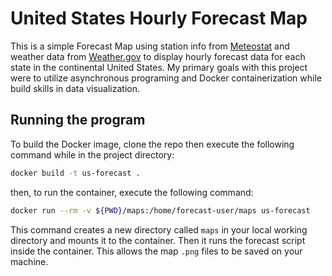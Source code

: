 # United States Hourly Forecast Map
This is a simple Forecast Map using station info from [Meteostat](https://dev.meteostat.net/python/daily.html#example) and weather data from [Weather.gov](https://weather-gov.github.io/api/general-faqs) to display hourly forecast data
for each state in the continental United States.
My primary goals with this project were to utilize asynchronous programing and Docker containerization while build skills in data visualization. 

## Running the program
To build the Docker image, clone the repo then execute the following command while in the project directory:
```bash
docker build -t us-forecast .
```
then, to run the container, execute the following command:
```bash
docker run --rm -v ${PWD}/maps:/home/forecast-user/maps us-forecast
```
This command creates a new directory called ```maps``` in your local working directory
and mounts it to the container. Then it runs the forecast script inside the container. This allows the map ```.png``` files to be
saved on your machine. 